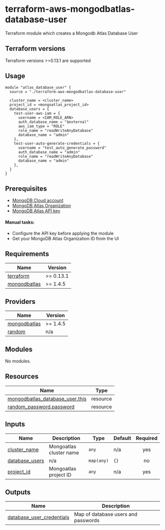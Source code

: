 # terraform-aws-mongodbatlas-database-user
Terraform module which creates a Mongodb Atlas Database User



## Terraform versions

Terraform versions >=0.13.1 are supported

## Usage

```hcl
module "atlas_database_user" {
  source = "./terraform-aws-mongodbatlas-database-user"

  cluster_name = <cluster_name>
  project_id = <mongoatlas_project_id>
  database_users = {
    test-user-aws-iam = {
      username = <IAM_ROLE_ARN>
      auth_database_name = "$external"
      aws_iam_type = "ROLE"
      role_name = "readWriteAnyDatabase"
      database_name = "admin"
    },
    test-user-auto-generate-credentials = {
      username = "test_auto_generate_password"
      auth_database_name = "admin"
      role_name = "readWriteAnyDatabase"
      database_name = "admin"
    },
  }
}

```
## Prerequisites
* [MongoDB Cloud account](https://www.mongodb.com/cloud)
* [MongoDB Atlas Organization](https://cloud.mongodb.com/v2#/preferences/organizations/create)
* [MongoDB Atlas API key](https://www.terraform.io/docs/providers/mongodbatlas/index.html)

#### Manual tasks:

* Configure the API key before applying the module
* Get your MongoDB Atlas Organization ID from the UI

<!-- BEGIN_TF_DOCS -->
## Requirements

| Name | Version |
|------|---------|
| <a name="requirement_terraform"></a> [terraform](#requirement\_terraform) | >= 0.13.1 |
| <a name="requirement_mongodbatlas"></a> [mongodbatlas](#requirement\_mongodbatlas) | >= 1.4.5 |

## Providers

| Name | Version |
|------|---------|
| <a name="provider_mongodbatlas"></a> [mongodbatlas](#provider\_mongodbatlas) | >= 1.4.5 |
| <a name="provider_random"></a> [random](#provider\_random) | n/a |

## Modules

No modules.

## Resources

| Name | Type |
|------|------|
| [mongodbatlas_database_user.this](https://registry.terraform.io/providers/mongodb/mongodbatlas/latest/docs/resources/database_user) | resource |
| [random_password.password](https://registry.terraform.io/providers/hashicorp/random/latest/docs/resources/password) | resource |

## Inputs

| Name | Description | Type | Default | Required |
|------|-------------|------|---------|:--------:|
| <a name="input_cluster_name"></a> [cluster\_name](#input\_cluster\_name) | Mongoatlas cluster name | `any` | n/a | yes |
| <a name="input_database_users"></a> [database\_users](#input\_database\_users) | n/a | `map(any)` | `{}` | no |
| <a name="input_project_id"></a> [project\_id](#input\_project\_id) | Mongoatlas project ID | `any` | n/a | yes |

## Outputs

| Name | Description |
|------|-------------|
| <a name="output_database_user_credentials"></a> [database\_user\_credentials](#output\_database\_user\_credentials) | Map of database users and passwords |
<!-- END_TF_DOCS -->